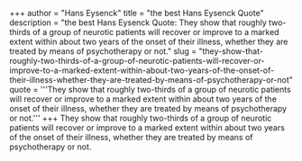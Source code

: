 +++
author = "Hans Eysenck"
title = "the best Hans Eysenck Quote"
description = "the best Hans Eysenck Quote: They show that roughly two-thirds of a group of neurotic patients will recover or improve to a marked extent within about two years of the onset of their illness, whether they are treated by means of psychotherapy or not."
slug = "they-show-that-roughly-two-thirds-of-a-group-of-neurotic-patients-will-recover-or-improve-to-a-marked-extent-within-about-two-years-of-the-onset-of-their-illness-whether-they-are-treated-by-means-of-psychotherapy-or-not"
quote = '''They show that roughly two-thirds of a group of neurotic patients will recover or improve to a marked extent within about two years of the onset of their illness, whether they are treated by means of psychotherapy or not.'''
+++
They show that roughly two-thirds of a group of neurotic patients will recover or improve to a marked extent within about two years of the onset of their illness, whether they are treated by means of psychotherapy or not.
